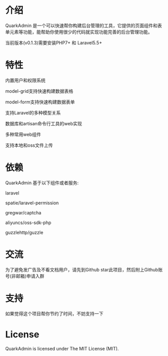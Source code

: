 # 介绍

QuarkAdmin 是一个可以快速帮你构建后台管理的工具，它提供的页面组件和表单元素等功能，能帮助你使用很少的代码就实现功能完善的后台管理功能。

当前版本(v0.1.3)需要安装PHP7+ 和 Laravel5.5+

# 特性
内置用户和权限系统

model-grid支持快速构建数据表格

model-form支持快速构建数据表单

支持Laravel的多种模型关系

数据库和artisan命令行工具的web实现

多种常用web组件

支持本地和oss文件上传

# 依赖
QuarkAdmin 基于以下组件或者服务:

laravel

spatie/laravel-permission

gregwar/captcha

aliyuncs/oss-sdk-php

guzzlehttp/guzzle

# 交流
为了避免发广告及不看文档用户，请先到Github star此项目，然后附上Github账号(非邮箱)申请入群

# 支持
如果觉得这个项目帮你节约了时间，不妨支持一下

# License
QuarkAdmin is licensed under The MIT License (MIT).
